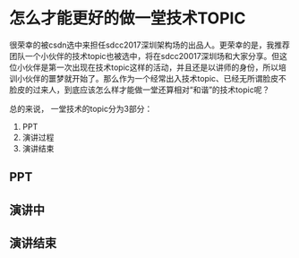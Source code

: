 # 怎么才能更好的做一堂技术TOPIC

很荣幸的被csdn选中来担任sdcc2017深圳架构场的出品人。更荣幸的是，我推荐团队一个小伙伴的技术topic也被选中，将在sdcc20017深圳场和大家分享。但这位小伙伴是第一次出现在技术topic这样的活动，并且还是以讲师的身份，所以培训小伙伴的噩梦就开始了。那么作为一个经常出入技术topic、已经无所谓脸皮不脸皮的过来人，到底应该怎么样才能做一堂还算相对“和谐”的技术topic呢？  
 
总的来说， 一堂技术的topic分为3部分：  
1. PPT    
2. 演讲过程    
3. 演讲结束  

## PPT





## 演讲中


## 演讲结束
